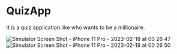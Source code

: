 # QuizApp
It is a quiz application like who wants to be a millionaire. 

![Simulator Screen Shot - iPhone 11 Pro - 2023-02-18 at 00 26 47](https://user-images.githubusercontent.com/94488767/219797057-dacbce96-7ebf-45ea-b73d-ae1230bc551c.png)
![Simulator Screen Shot - iPhone 11 Pro - 2023-02-18 at 00 26 50](https://user-images.githubusercontent.com/94488767/219797071-9812e829-0b10-4179-bd18-bdcd1f3b880f.png)
